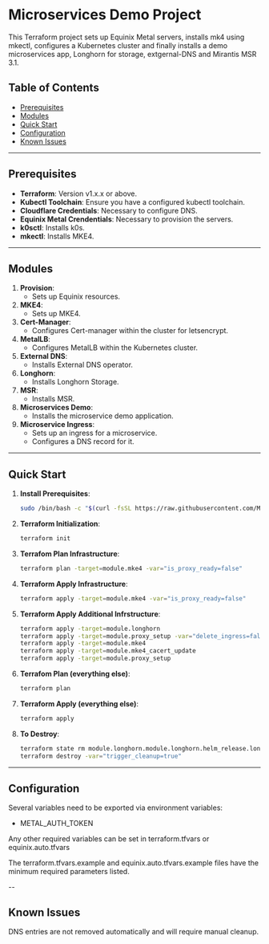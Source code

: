 # Microservices Demo Project

This Terraform project sets up Equinix Metal servers, installs mk4 using mkectl, configures a Kubernetes cluster and finally installs a demo microservices app, Longhorn for storage, extgernal-DNS and Mirantis MSR 3.1.

## Table of Contents

- [Prerequisites](#prerequisites)
- [Modules](#modules)
- [Quick Start](#quick-start)
- [Configuration](#configuration)
- [Known Issues](#known-issues)

---

## Prerequisites

- **Terraform**: Version v1.x.x or above.
- **Kubectl Toolchain**: Ensure you have a configured kubectl toolchain.
- **Cloudflare Credentials**: Necessary to configure DNS.
- **Equinix Metal Crendentials**: Necessary to provision the servers.
- **k0sctl**: Installs k0s.
- **mkectl**: Installs MKE4.

---

## Modules

1. **Provision**:
   - Sets up Equinix resources.
2. **MKE4**: 
   - Sets up MKE4.
3. **Cert-Manager**: 
   - Configures Cert-manager within the cluster for letsencrypt. 
4. **MetalLB**: 
   - Configures MetalLB within the Kubernetes cluster.     
5. **External DNS**:
   - Installs External DNS operator.
6. **Longhorn**:
   - Installs Longhorn Storage.     
7. **MSR**:
   - Installs MSR.        
8. **Microservices Demo**:
   - Installs the microservice demo application.
9. **Microservice Ingress**: 
   - Sets up an ingress for a microservice.
   - Configures a DNS record for it.

---

## Quick Start

1. **Install Prerequisites**:
   ```bash
   sudo /bin/bash -c "$(curl -fsSL https://raw.githubusercontent.com/Mirantis/mke-docs/main/content/docs/getting-started/install.sh)"
   ```
2. **Terraform Initialization**:
   ```bash
   terraform init
   ```
3. **Terrafom Plan Infrastructure**:
   ```bash 
   terraform plan -target=module.mke4 -var="is_proxy_ready=false"
   ```
4. **Terraform Apply Infrastructure**:
   ```bash   
   terraform apply -target=module.mke4 -var="is_proxy_ready=false"
   ```
5. **Terraform Apply Additional Infrstructure**:
   ```bash
   terraform apply -target=module.longhorn
   terraform apply -target=module.proxy_setup -var="delete_ingress=false"
   terraform apply -target=module.mke4
   terraform apply -target=module.mke4_cacert_update
   terraform apply -target=module.proxy_setup
   ```
6. **Terrafom Plan (everything else)**:
   ```bash 
   terraform plan
   ```
7. **Terraform Apply (everything else)**:
   ```bash   
   terraform apply
   ```
8. **To Destroy**:
   ```bash
   terraform state rm module.longhorn.module.longhorn.helm_release.longhorn
   terraform destroy -var="trigger_cleanup=true"
   ```

---

## Configuration

Several variables need to be exported via environment variables:

  * METAL_AUTH_TOKEN

Any other required variables can be set in terraform.tfvars or equinix.auto.tfvars

The terraform.tfvars.example and equinix.auto.tfvars.example files have the minimum required parameters listed.  

--

## Known Issues

DNS entries are not removed automatically and will require manual cleanup.
